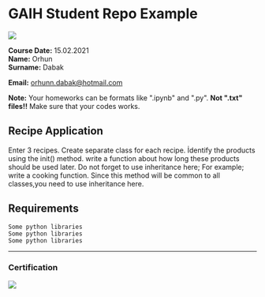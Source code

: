 # GAIH Student Repo Example
![](img/logo.png)

**Course Date:** 15.02.2021  
**Name:** Orhun  
**Surname:** Dabak 

**Email:** orhunn.dabak@hotmail.com

**Note:** Your homeworks can be formats like ".ipynb" and ".py". **Not ".txt" files!!** Make sure that your codes works.  

## Recipe Application
Enter 3 recipes. Create separate class for each recipe. İdentify the products using the init() method.
write a function about how long these products should be used later.
Do not forget to use inheritance here; For example;
write a cooking function. Since this method will be common to all classes,you need to use inheritance here.

## Requirements
```
Some python libraries
Some python libraries
Some python libraries
```
---

### Certification
![](img/certificate_ex.png)

